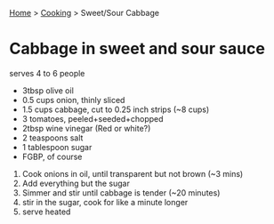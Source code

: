 
[Home](../../index.md) > [Cooking](./index.md) > Sweet/Sour Cabbage

# Cabbage in sweet and sour sauce

serves 4 to 6 people

- 3tbsp olive oil
- 0.5 cups onion, thinly sliced
- 1.5 cups cabbage, cut to 0.25 inch strips (~8 cups)
- 3 tomatoes, peeled+seeded+chopped
- 2tbsp wine vinegar (Red or white?)
- 2 teaspoons salt
- 1 tablespoon sugar
- FGBP, of course

1. Cook onions in oil, until transparent but not brown (~3 mins)
2. Add everything but the sugar
3. Simmer and stir until cabbage is tender (~20 minutes)
4. stir in the sugar, cook for like a minute longer
5. serve heated
